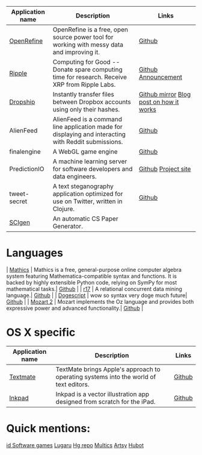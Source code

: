 | Application name | Description | Links |
|------------------|-------------|-------|
| [OpenRefine](http://openrefine.org/) 	| OpenRefine is a free, open source power tool for working with messy data and improving it. | [Github](https://github.com/OpenRefine/OpenRefine) |
|[Ripple](https://ripple.com) 			| Computing for Good -- Donate spare computing time for research. Receive XRP from Ripple Labs.| [Github](https://github.com/ripple/rippled/) [Announcement](https://ripple.com/forum/viewtopic.php?t=3718&p=18013/) |
| [Dropship](http://razorfast.com/2011/04/25/dropbox-attempts-to-kill-open-source-project/) | Instantly transfer files between Dropbox accounts using only their hashes.| [Github mirror](https://github.com/driverdan/dropship) [Blog post on how it works](http://forwardfeed.pl/index.php/2011/03/23/theoretical-vulnerability-of-dropbox-platform-to-quick-exchange-files/) |
| AlienFeed 							| AlienFeed is a command line application made for displaying and interacting with Reddit submissions.| [Github](https://github.com/jawerty/AlienFeed) |
| finalengine							| A WebGL game engine| [Github](https://github.com/kamibu/finalengine) |
| PredictionIO							| A machine learning server for software developers and data engineers.| [Github](https://github.com/PredictionIO/PredictionIO) [Project site](http://prediction.io/) |
| tweet-secret 							| A text steganography application optimized for use on Twitter, written in Clojure.| [Github](https://github.com/dpapathanasiou/tweet-secret) |
| [SCIgen](http://pdos.csail.mit.edu/scigen/) | An automatic CS Paper Generator.

# Languages
| [Mathics](http://www.mathics.org/) 	| Mathics is a free, general-purpose online computer algebra system featuring Mathematica-compatible syntax and functions. It is backed by highly extensible Python code, relying on SymPy for most mathematical tasks.| [Github](http://github.com/poeschko/mathics) |
| [r17](http://rseventeen.com) 			| A relational concurrent data mining language.| [Github](https://github.com/matthewnourse/r17) |
| [Dogescript](http://zachbruggeman.me/dogescript/) | wow so syntax very doge much future| [Github](https://github.com/remixz/dogescript) |
| [Mozart 2](http://mozart.github.io/) 	| Mozart implements the Oz language and provides both expressive power and advanced functionality.| [Github](https://github.com/mozart/mozart2) |


# OS X specific
| Application name | Description | Links |
|------------------|-------------|-------|
| [Textmate](http://macromates.com/) 	| TextMate brings Apple's approach to operating systems into the world of text editors.| [Github](https://github.com/textmate/textmate) |
| [Inkpad](https://itunes.apple.com/app/id400083414) | Inkpad is a vector illustration app designed from scratch for the iPad.| [Github](https://github.com/sprang/Inkpad) |

# Quick mentions:
[id Software games](https://github.com/id-Software)
[Lugaru](http://www.wolfire.com/lugaru) [Hg repo](http://hg.icculus.org/icculus/lugaru/)
[Multics](http://web.mit.edu/multics-history/)
[Artsy](http://artsy.github.io/open-source/)
[Hubot](http://hubot.github.com)

